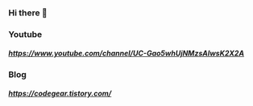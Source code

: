 ### Hi there 👋

### Youtube
##### https://www.youtube.com/channel/UC-Gao5whUjNMzsAIwsK2X2A

### Blog
##### https://codegear.tistory.com/

<!--
**CodeGearGit/CodeGearGit** is a ✨ _special_ ✨ repository because its `README.md` (this file) appears on your GitHub profile.

Here are some ideas to get you started:

- 🔭 I’m currently working on ...
- 🌱 I’m currently learning ...
- 👯 I’m looking to collaborate on ...
- 🤔 I’m looking for help with ...
- 💬 Ask me about ...
- 📫 How to reach me: ...
- 😄 Pronouns: ...
- ⚡ Fun fact: ...
-->
